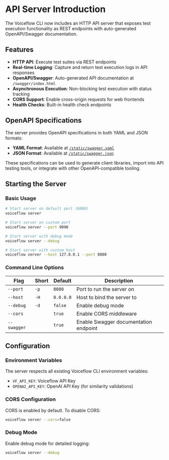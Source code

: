 # API Server Introduction

The Voiceflow CLI now includes an HTTP API server that exposes test execution functionality as REST endpoints with auto-generated OpenAPI/Swagger documentation.

## Features

- **HTTP API**: Execute test suites via REST endpoints
- **Real-time Logging**: Capture and return test execution logs in API responses
- **OpenAPI/Swagger**: Auto-generated API documentation at `/swagger/index.html`
- **Asynchronous Execution**: Non-blocking test execution with status tracking
- **CORS Support**: Enable cross-origin requests for web frontends
- **Health Checks**: Built-in health check endpoints

## OpenAPI Specifications

The server provides OpenAPI specifications in both YAML and JSON formats:

- **YAML Format**: Available at [`/static/swagger.yaml`](/static/swagger.yaml)
- **JSON Format**: Available at [`/static/swagger.json`](/static/swagger.json)

These specifications can be used to generate client libraries, import into API testing tools, or integrate with other OpenAPI-compatible tooling.

## Starting the Server

### Basic Usage

```bash
# Start server on default port (8080)
voiceflow server

# Start server on custom port
voiceflow server --port 9090

# Start server with debug mode
voiceflow server --debug

# Start server with custom host
voiceflow server --host 127.0.0.1 --port 8080
```

### Command Line Options

| Flag | Short | Default | Description |
|------|-------|---------|-------------|
| `--port` | `-p` | `8080` | Port to run the server on |
| `--host` | `-H` | `0.0.0.0` | Host to bind the server to |
| `--debug` | `-d` | `false` | Enable debug mode |
| `--cors` | | `true` | Enable CORS middleware |
| `--swagger` | | `true` | Enable Swagger documentation endpoint |

## Configuration

### Environment Variables

The server respects all existing Voiceflow CLI environment variables:

- `VF_API_KEY`: Voiceflow API Key
- `OPENAI_API_KEY`: OpenAI API Key (for similarity validations)

### CORS Configuration

CORS is enabled by default. To disable CORS:

```bash
voiceflow server --cors=false
```

### Debug Mode

Enable debug mode for detailed logging:

```bash
voiceflow server --debug
```

